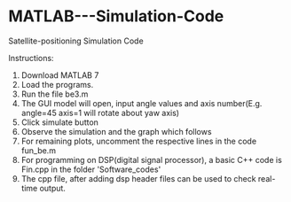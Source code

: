 # MATLAB---Simulation-Code
Satellite-positioning Simulation Code

Instructions:

1. Download MATLAB 7
2. Load the programs.
3. Run the file be3.m
4. The GUI model will open, input angle values and axis number(E.g. angle=45 axis=1 will rotate about yaw axis)
5. Click simulate button
6. Observe the simulation and the graph which follows
7. For remaining plots, uncomment the respective lines in the code fun_be.m
8. For programming on DSP(digital signal processor), a basic C++ code is Fin.cpp in the folder 'Software_codes'
9. The cpp file, after adding dsp header files can be used to check real-time output.

